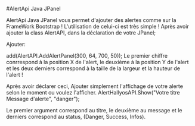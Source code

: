 #AlertApi Java JPanel

AlertApi Java JPanel vous permet d'ajouter des alertes comme sur la FrameWork Bootstrap ! L'utilisation de celui-ci est très simple ! Après avoir ajouter la class AlertAPI, dans la déclaration de votre JPanel;

Ajouter:

add(AlertAPI.AddAlertPanel(300, 64, 700, 50)); 
Le premier chiffre conrrespond à la position X de l'alert, le deuxième à la position Y de l'alert et les deux derniers correspond à la taille de la largeur et la hauteur de l'alert !

Après avoir déclarer ceci, Ajouter simplement l'affichage de votre alerte selon le moment ou voulez l'afficher. AlertHallyosAPI.Show("Votre titre
Message d'alerte", "danger");

Le premier argument correspond au titre, le deuxième au message et le derniers correspond au status, (Danger, Success, Infos).

